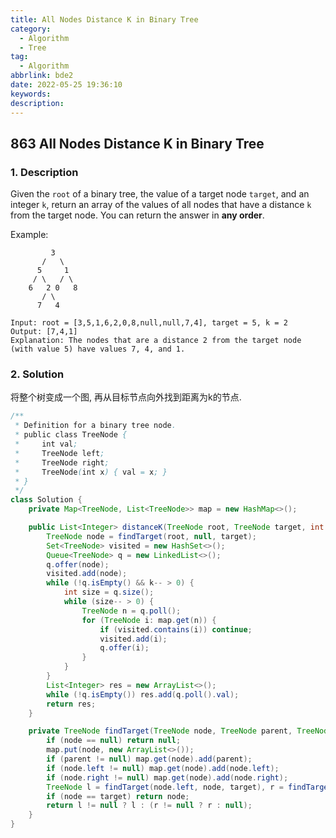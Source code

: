 ```yaml
---
title: All Nodes Distance K in Binary Tree
category:
  - Algorithm
  - Tree
tag:
  - Algorithm
abbrlink: bde2
date: 2022-05-25 19:36:10
keywords:
description:
---
```


## 863 All Nodes Distance K in Binary Tree
### 1. Description
Given the `root` of a binary tree, the value of a target node `target`, and an integer `k`, return an array of the values of all nodes that have a distance `k` from the target node.
You can return the answer in **any order**.

Example:
```
         3
       /   \
      5     1
     / \   / \
    6   2 0   8
       / \
      7   4

Input: root = [3,5,1,6,2,0,8,null,null,7,4], target = 5, k = 2
Output: [7,4,1]
Explanation: The nodes that are a distance 2 from the target node (with value 5) have values 7, 4, and 1.
```


### 2. Solution
将整个树变成一个图, 再从目标节点向外找到距离为k的节点.
```java
/**
 * Definition for a binary tree node.
 * public class TreeNode {
 *     int val;
 *     TreeNode left;
 *     TreeNode right;
 *     TreeNode(int x) { val = x; }
 * }
 */
class Solution {
    private Map<TreeNode, List<TreeNode>> map = new HashMap<>(); 

    public List<Integer> distanceK(TreeNode root, TreeNode target, int k) {
        TreeNode node = findTarget(root, null, target);
        Set<TreeNode> visited = new HashSet<>();
        Queue<TreeNode> q = new LinkedList<>();
        q.offer(node);
        visited.add(node);
        while (!q.isEmpty() && k-- > 0) {
            int size = q.size();
            while (size-- > 0) {
                TreeNode n = q.poll();
                for (TreeNode i: map.get(n)) {
                    if (visited.contains(i)) continue;
                    visited.add(i);
                    q.offer(i);
                }
            }
        }
        List<Integer> res = new ArrayList<>();
        while (!q.isEmpty()) res.add(q.poll().val);
        return res;
    }

    private TreeNode findTarget(TreeNode node, TreeNode parent, TreeNode target) {
        if (node == null) return null;
        map.put(node, new ArrayList<>());
        if (parent != null) map.get(node).add(parent);
        if (node.left != null) map.get(node).add(node.left);
        if (node.right != null) map.get(node).add(node.right);
        TreeNode l = findTarget(node.left, node, target), r = findTarget(node.right, node, target);
        if (node == target) return node;
        return l != null ? l : (r != null ? r : null);
    }
}
```
